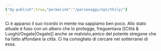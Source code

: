 ```yaml
---
{"dg-publish":true,"permalink":"/personaggi/npc/thily/"}
---
```


Ci è apparso il suo ricordo in mente ma sappiamo ben poco.
Allo stato attuale è fuso con un albero che lo protegge, freguentava [[Città & Luoghi/Oxgate\|Oxgate]] anche se malvisto,amico del potente stregone che ha fatto affondare la città.
Ci ha consigliato di cercare nei sotterranei di essa.